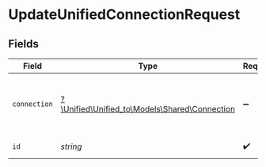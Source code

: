 # UpdateUnifiedConnectionRequest


## Fields

| Field                                                                              | Type                                                                               | Required                                                                           | Description                                                                        |
| ---------------------------------------------------------------------------------- | ---------------------------------------------------------------------------------- | ---------------------------------------------------------------------------------- | ---------------------------------------------------------------------------------- |
| `connection`                                                                       | [?\Unified\Unified_to\Models\Shared\Connection](../../Models/Shared/Connection.md) | :heavy_minus_sign:                                                                 | A connection represents a specific authentication of an integration.               |
| `id`                                                                               | *string*                                                                           | :heavy_check_mark:                                                                 | ID of the Connection                                                               |